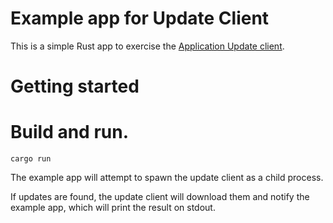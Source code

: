 Example app for Update Client
=============================

This is a simple Rust app to exercise the [Application Update client](https://github.com/rhelmer/update-client).

Getting started
===============

# Build and run.
`cargo run`

The example app will attempt to spawn the update client as a child process.

If updates are found, the update client will download them and notify the
example app, which will print the result on stdout.
